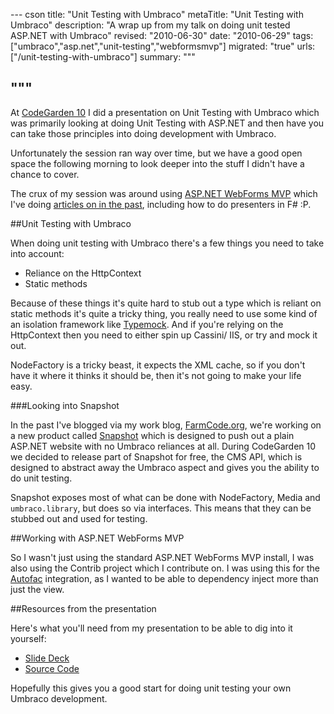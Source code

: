 --- cson
title: "Unit Testing with Umbraco"
metaTitle: "Unit Testing with Umbraco"
description: "A wrap up from my talk on doing unit tested ASP.NET with Umbraco"
revised: "2010-06-30"
date: "2010-06-29"
tags: ["umbraco","asp.net","unit-testing","webformsmvp"]
migrated: "true"
urls: ["/unit-testing-with-umbraco"]
summary: """

"""
---
At [CodeGarden 10][1] I did a presentation on Unit Testing with Umbraco which was primarily looking at doing Unit Testing with ASP.NET and then have you can take those principles into doing development with Umbraco.

Unfortunately the session ran way over time, but we have a good open space the following morning to look deeper into the stuff I didn't have a chance to cover.

The crux of my session was around using [ASP.NET WebForms MVP][2] which I've doing [articles on in the past][3], including how to do presenters in F# :P.

##Unit Testing with Umbraco

When doing unit testing with Umbraco there's a few things you need to take into account:

 - Reliance on the HttpContext
 - Static methods

Because of these things it's quite hard to stub out a type which is reliant on static methods it's quite a tricky thing, you really need to use some kind of an isolation framework like [Typemock][4]. And if you're relying on the HttpContext then you need to either spin up Cassini/ IIS, or try and mock it out.

NodeFactory is a tricky beast, it expects the XML cache, so if you don't have it where it thinks it should be, then it's not going to make your life easy.

###Looking into Snapshot

In the past I've blogged via my work blog, [FarmCode.org][5], we're working on a new product called [Snapshot][6] which is designed to push out a plain ASP.NET website with no Umbraco reliances at all. During CodeGarden 10 we decided to release part of Snapshot for free, the CMS API, which is designed to abstract away the Umbraco aspect and gives you the ability to do unit testing.

Snapshot exposes most of what can be done with NodeFactory, Media and `umbraco.library`, but does so via interfaces. This means that they can be stubbed out and used for testing.

##Working with ASP.NET WebForms MVP

So I wasn't just using the standard ASP.NET WebForms MVP install, I was also using the Contrib project which I contribute on. I was using this for the [Autofac][7] integration, as I wanted to be able to dependency inject more than just the view.

##Resources from the presentation

Here's what you'll need from my presentation to be able to dig into it yourself:

- [Slide Deck][8]
- [Source Code][9]

Hopefully this gives you a good start for doing unit testing your own Umbraco development.


  [1]: /codegarden-10
  [2]: http://webformsmvp.com
  [3]: /webforms-mvp
  [4]: http://www.typemock.com
  [5]: http://farmcode.org
  [6]: http://farmcode.org/page/Snapshot.aspx
  [7]: http://code.google.com/p/autofac
  [8]: /get/umbraco/cg10/Unit%20Testable%20Umbraco.pptx
  [9]: /get/umbraco/cg10/CodeGarden10.zip